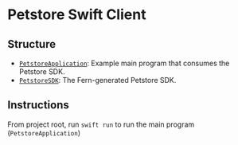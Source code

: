 # Petstore Swift Client

## Structure

- [`PetstoreApplication`](/Sources/PetstoreApplication): Example main program that consumes the Petstore SDK.
- [`PetstoreSDK`](/Sources/PetstoreSDK): The Fern-generated Petstore SDK.

## Instructions

From project root, run `swift run` to run the main program (`PetstoreApplication`)
